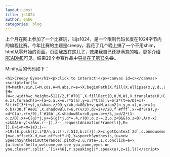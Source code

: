 ```yaml
---
layout: post
title: js1024
author: enh6
categories: blog
---
```


上个月在网上参加了一个比赛玩，叫js1024，是一个限制代码长度在1024字节内的编程比赛。今年比赛的主题是creepy，我花了几个晚上搞了一个不用shim，html从零开始的页面。页面[我放在这儿了](https://www.hutrua.com/creepy-eyes.html)，效果我自己还挺满意的哈。更多介绍[README](https://js1024.fun/demos/2025/10/readme)可见。结果29个参赛作品中[只排在了第13名](https://js1024.fun/results/2025)😂。


Minify后的代码如下：
```
<h1>Creepy Eyes</h1><p>click to interact!</p><canvas id=c></canvas><script>for(S=(M=Math).sin,C=M.cos,A=M.abs,r=e=>X.beginPath(X.fill(X.ellipse(x,y,d,.9*d,e,0,7))),z=e=>7*M.random(),f=e=>X.fillStyle=e,l=e=>{H=(W=c.width=c.height=512)/2,f`#701`,X.fillRect(0,0,W,W),X.translate(H,H),X.shadowColor="#b00",E.sort((e,o)=>o.z-e.z).forEach(o=>{a=o.a,x=o.r*S(a),y=o.r*C(a),v=S(2*(t=e/D)+x)-S(t)+C(3*t+y),x/=b=o.z/99,y/=b,d=80/b+v,q=M.atan2(n-y,m-x),o.b+=(q-o.b)/30,f`#e01`,X.shadowBlur=6,r(v/3),d/=2+v/20,f`#fff`,x-=d*S(a),y-=d*C(a),r(v/9),f`#16b`,X.shadowBlur=0,g=o.b+v/5,j=d/2*(1-o.z/D),x+=C(g)*j,y+=S(g)*j,d*=.4,r(0),o.z-=.2,o.z<0&&(o.z=D),A(m-x)<z&&A(n-y)<z&&o.r--}),z--,requestAnimationFrame(l)},E=[],D=i=n=m=1e3;i-->19;)E.push({z:i*D/n,a:z(),r:512,b:z()});X=c.getContext`2d`,c.onmousemove=e=>{m=e.offsetX-H,n=e.offsetY-H},Y=speechSynthesis,(u=new SpeechSynthesisUtterance).pitch=2,u.rate=.1,c.onclick=e=>{u.text="hello,welcome,we see you,come,eyes on you,closer".split`,`[i++%6],Y.speaking||Y.speak(u),z=i},l()</script>
```

